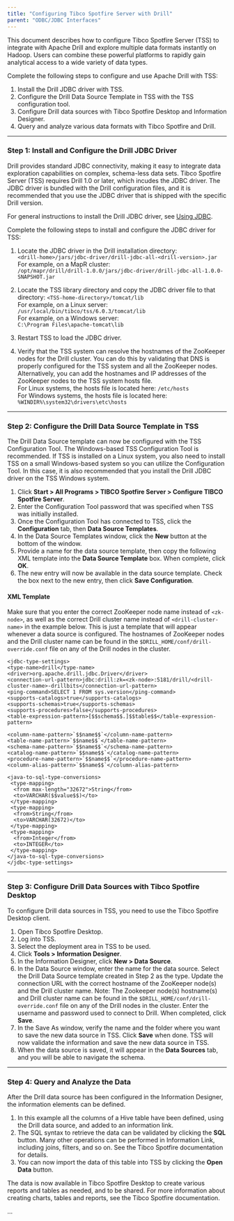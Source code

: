 ```yaml
---
title: "Configuring Tibco Spotfire Server with Drill"
parent: "ODBC/JDBC Interfaces"
---
```

This document describes how to configure Tibco Spotfire Server (TSS) to integrate with Apache Drill and explore multiple data formats instantly on Hadoop. Users can combine these powerful platforms to rapidly gain analytical access to a wide variety of data types. Complete the following steps to configure and use Apache Drill with TSS: 1. Install the Drill JDBC driver with TSS.2. Configure the Drill Data Source Template in TSS with the TSS configuration tool.3. Configure Drill data sources with Tibco Spotfire Desktop and Information Designer.4. Query and analyze various data formats with Tibco Spotfire and Drill.


----------


### Step 1: Install and Configure the Drill JDBC Driver 


Drill provides standard JDBC connectivity, making it easy to integrate data exploration capabilities on complex, schema-less data sets. Tibco Spotfire Server (TSS) requires Drill 1.0 or later, which incudes the JDBC driver. The JDBC driver is bundled with the Drill configuration files, and it is recommended that you use the JDBC driver that is shipped with the specific Drill version.For general instructions to install the Drill JDBC driver, see [Using JDBC](http://drill.apache.org/docs/using-jdbc/).
Complete the following steps to install and configure the JDBC driver for TSS:1. Locate the JDBC driver in the Drill installation directory:     `<drill-home>/jars/jdbc-driver/drill-jdbc-all-<drill-version>.jar`     For example, on a MapR cluster:     `/opt/mapr/drill/drill-1.0.0/jars/jdbc-driver/drill-jdbc-all-1.0.0-SNAPSHOT.jar`2. Locate the TSS library directory and copy the JDBC driver file to that directory: 
   `<TSS-home-directory>/tomcat/lib`     For example, on a Linux server:  
   `/usr/local/bin/tibco/tss/6.0.3/tomcat/lib`  
   For example, on a Windows server:  
   `C:\Program Files\apache-tomcat\lib`3. Restart TSS to load the JDBC driver.4. Verify that the TSS system can resolve the hostnames of the ZooKeeper nodes for the Drill cluster. You can do this by validating that DNS is properly configured for the TSS system and all the ZooKeeper nodes. Alternatively, you can add the hostnames and IP addresses of the ZooKeeper nodes to the TSS system hosts file.  
   For Linux systems, the hosts file is located here: 
   `/etc/hosts`  
   For Windows systems, the hosts file is located here: 
   `%WINDIR%\system32\drivers\etc\hosts`
----------

### Step 2: Configure the Drill Data Source Template in TSS

The Drill Data Source template can now be configured with the TSS Configuration Tool. The Windows-based TSS Configuration Tool is recommended. If TSS is installed on a Linux system, you also need to install TSS on a small Windows-based system so you can utilize the Configuration Tool. In this case, it is also recommended that you install the Drill JDBC driver on the TSS Windows system.

1. Click **Start > All Programs > TIBCO Spotfire Server > Configure TIBCO Spotfire Server**.
2. Enter the Configuration Tool password that was specified when TSS was initially installed.3. Once the Configuration Tool has connected to TSS, click the **Configuration** tab, then **Data Source Templates**.4. In the Data Source Templates window, click the **New** button at the bottom of the window.5. Provide a name for the data source template, then copy the following XML template into the **Data Source Template** box. When complete, click **OK**.6. The new entry will now be available in the data source template. Check the box next to the new entry, then click **Save Configuration**.
   
#### XML Template

Make sure that you enter the correct ZooKeeper node name instead of `<zk-node>`, as well as the correct Drill cluster name instead of `<drill-cluster-name>` in the example below. This is just a template that will appear whenever a data source is configured. The hostnames of ZooKeeper nodes and the Drill cluster name can be found in the `$DRILL_HOME/conf/drill-override.conf` file on any of the Drill nodes in the cluster.
     
    <jdbc-type-settings>    <type-name>drill</type-name>    <driver>org.apache.drill.jdbc.Driver</driver>     <connection-url-pattern>jdbc:drill:zk=<zk-node>:5181/drill/<drill-cluster-name>-drillbits</connection-url-pattern>     <ping-command>SELECT 1 FROM sys.version</ping-command>    <supports-catalogs>true</supports-catalogs>    <supports-schemas>true</supports-schemas>    <supports-procedures>false</supports-procedures>    <table-expression-pattern>[$$schema$$.]$$table$$</table-expression-pattern>     <column-name-pattern>`$$name$$`</column-name-pattern>    <table-name-pattern>`$$name$$`</table-name-pattern>    <schema-name-pattern>`$$name$$`</schema-name-pattern>    <catalog-name-pattern>`$$name$$`</catalog-name-pattern>    <procedure-name-pattern>`$$name$$`</procedure-name-pattern>    <column-alias-pattern>`$$name$$`</column-alias-pattern>    <java-to-sql-type-conversions>     <type-mapping>      <from max-length="32672">String</from>      <to>VARCHAR($$value$$)</to>     </type-mapping>     <type-mapping>      <from>String</from>      <to>VARCHAR(32672)</to>     </type-mapping>     <type-mapping>      <from>Integer</from>      <to>INTEGER</to>     </type-mapping>    </java-to-sql-type-conversions>
    </jdbc-type-settings>
----------

### Step 3: Configure Drill Data Sources with Tibco Spotfire Desktop 

To configure Drill data sources in TSS, you need to use the Tibco Spotfire Desktop client.

1. Open Tibco Spotfire Desktop.
2. Log into TSS.
3. Select the deployment area in TSS to be used.
4. Click **Tools > Information Designer**.
5. In the Information Designer, click **New > Data Source**.
6. In the Data Source window, enter the name for the data source. Select the Drill Data Source template created in Step 2 as the type. Update the connection URL with the correct hostname of the ZooKeeper node(s) and the Drill cluster name. Note: The Zookeeper node(s) hostname(s) and Drill cluster name can be found in the `$DRILL_HOME/conf/drill-override.conf` file on any of the Drill nodes in the cluster. Enter the username and password used to connect to Drill. When completed, click **Save**. 
7. In the Save As window, verify the name and the folder where you want to save the new data source in TSS. Click **Save** when done. TSS will now validate the information and save the new data source in TSS.8. When the data source is saved, it will appear in the **Data Sources** tab, and you will be able to navigate the schema.


----------

### Step 4: Query and Analyze the Data

After the Drill data source has been configured in the Information Designer, the information elements can be defined. 1.	In this example all the columns of a Hive table have been defined, using the Drill data source, and added to an information link.
2.	The SQL syntax to retrieve the data can be validated by clicking the **SQL** button. Many other operations can be performed in Information Link,  including joins, filters, and so on. See the Tibco Spotfire documentation for details.3.	You can now import the data of this table into TSS by clicking the **Open Data** button. 
The data is now available in Tibco Spotfire Desktop to create various reports and tables as needed, and to be shared. For more information about creating charts, tables and reports, see the Tibco Spotfire documentation....

